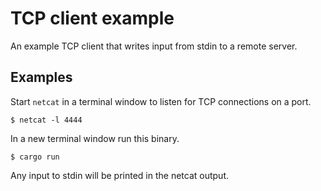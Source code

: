 # TCP client example

An example TCP client that writes input from stdin to a remote server.

## Examples

Start `netcat` in a terminal window to listen for TCP connections on a port. 

```
$ netcat -l 4444
```

In a new terminal window run this binary.

```
$ cargo run
```

Any input to stdin will be printed in the netcat output.
